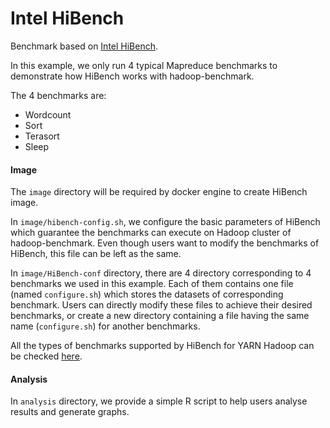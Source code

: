 # Intel HiBench

Benchmark based on [Intel HiBench](https://github.com/intel-hadoop/HiBench).

In this example, we only run 4 typical Mapreduce benchmarks to demonstrate how HiBench works with hadoop-benchmark.

The 4 benchmarks are:
- Wordcount
- Sort
- Terasort
- Sleep

#### Image

The `image` directory will be required by docker engine to create HiBench image. 

In `image/hibench-config.sh`, we configure the basic parameters of HiBench which guarantee the benchmarks can execute on Hadoop cluster of hadoop-benchmark.
Even though users want to modify the benchmarks of HiBench, this file can be left as the same.

In `image/HiBench-conf` directory, there are 4 directory corresponding to 4 benchmarks we used in this example.
Each of them contains one file (named `configure.sh`) which stores the datasets of corresponding benchmark.
Users can directly modify these files to achieve their desired benchmarks, or create a new directory containing a file having the same name (`configure.sh`) for another benchmarks.

All the types of benchmarks supported by HiBench for YARN Hadoop can be checked [here](https://github.com/intel-hadoop/HiBench/blob/yarn/conf/benchmarks.lst).

#### Analysis

In `analysis` directory, we provide a simple R script to help users analyse results and generate graphs. 